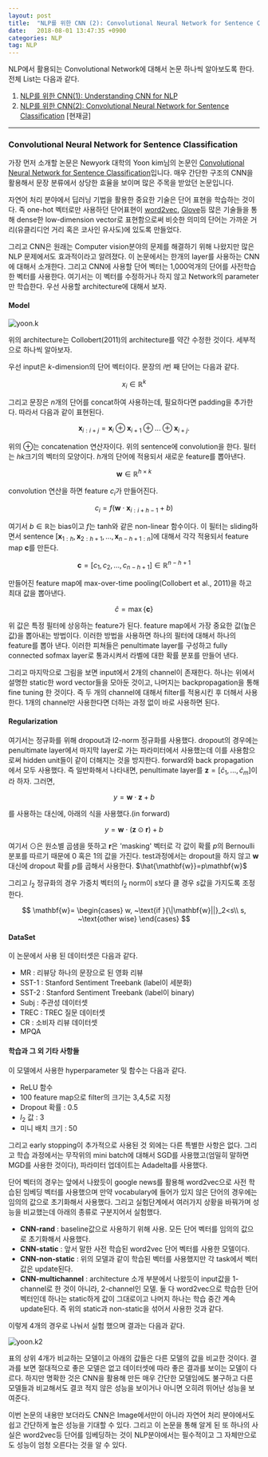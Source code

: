 ```yaml
---
layout: post
title:  "NLP를 위한 CNN (2): Convolutional Neural Network for Sentence Classification"
date:   2018-08-01 13:47:35 +0900
categories: NLP
tag: NLP
---
```


NLP에서 활용되는 Convolutional Network에 대해서 논문 하나씩 알아보도록 한다. 전체 List는 다음과 같다.

1. [NLP를 위한 CNN(1): Understanding CNN for NLP](https://reniew.github.io/25/)
2. [NLP를 위한 CNN(2): Convolutional Neural Network for Sentence Classification](https://reniew.github.io/26/) [현재글]

---

### Convolutional Neural Network for Sentence Classification


가장 먼저 소개할 논문은 Newyork 대학의 Yoon kim님의 논문인 [Convolutional Neural Network for Sentence Classification](http://www.aclweb.org/anthology/D14-1181)입니다. 매우 간단한 구조의 CNN을 활용해서 문장 분류에서 상당한 효율을 보이며 많은 주목을 받았던 논문입니다.

자연어 처리 분야에서 딥러닝 기법을 활용한 중요한 기술은 단어 표현을 학습하는 것이다. 즉 one-hot 벡터로만 사용하던 단어표현이 [word2vec](https://reniew.github.io/21/), [Glove](https://reniew.github.io/23/)등 많은 기술들을 통해 dense한 low-dimension vector로 표현함으로써 비슷한 의미의 단어는 가까운 거리(유클리디언 거리 혹은 코사인 유사도)에 있도록 만들었다.

그리고 CNN은 원래는 Computer vision분야의 문제를 해결하기 위해 나왔지만 많은 NLP 문제에서도 효과적이라고 알려졌다. 이 논문에서는 한개의 layer를 사용하는 CNN에 대해서 소개한다. 그리고 CNN에 사용할 단어 벡터는 1,000억개의 단어를 사전학습한 벡터를 사용한다. 여기서는 이 벡터를 수정하거나 하지 않고 Network의 parameter만 학습한다. 우선 사용할 architecture에 대해서 보자.

#### Model

![yoon.k](https://i.imgur.com/TNjCKHf.jpg)

위의 architecture는 Collobert(2011)의 architecture를 약간 수정한 것이다. 세부적으로 하나씩 알아보자.

우선 input은 $k$-dimension의 단어 벡터이다. 문장의 $i$번 째 단어는 다음과 같다.

$$
x_i\in\mathbb{R}^k
$$

그리고 문장은 $n$개의 단어를 concat하여 사용하는데, 필요하다면 padding을 추가한다. 따라서 다음과 같이 표현된다.

$$
\mathbf{x}_{i:i+j}=\mathbf{x}_i\oplus \mathbf{x}_{i+1}\oplus ... \oplus \mathbf{x}_{i+j}.
$$

위의 $\oplus$는 concatenation 연산자이다. 위의 sentence에 convolution을 한다. 필터는 $hk$크기의 벡터의 모양이다. $h$개의 단어에 적용되서 새로운 feature를 뽑아낸다.

$$
\mathbf{w}\in\mathbb{R}^{h\times k}
$$

convolution 연산을 하면 feature $c_i$가 만들어진다.

$$
c_i=f(\mathbf{w}\cdot \mathbf{x}_{i:i+h-1}+b)
$$

여기서 $b\in \mathbb{R}$는 bias이고 $f$는 tanh와 같은 non-linear 함수이다. 이 필터는 sliding하면서 sentence $[\mathbf{x}_{1:h},\mathbf{x}_{2:h+1},...,\mathbf{x}_{n-h+1:n}]$에 대해서 각각 적용되서 feature map $\mathbf{c}$를 만든다.

$$
\mathbf{c}=[c_1,c_2,...,c_{n-h+1}] \in \mathbb{R}^{n-h+1}
$$

만들어진 feature map에 max-over-time pooling(Collobert et al., 2011)을 하고 최대 값을 뽑아낸다.

$$
\hat{c}=\max\{\mathbf{c}\}
$$

위 값은 특정 필터에 상응하는 feature가 된다. feature map에서 가장 중요한 값(높은 값)을 뽑아내는 방법이다. 이러한 방법을 사용하면 하나의 필터에 대해서 하나의 feature를 뽑아 낸다. 이러한 피쳐들은 penultimate layer를 구성하고 fully connected sofmax layer로 통과시켜서 라벨에 대한 확률 분포를 만들어 낸다.

그리고 마지막으로 그림을 보면 input에서 2개의 channel이 존재한다. 하나는 위에서 설명한 static한 word vector들을 모아둔 것이고, 나머지는 backpropagation을 통해 fine tuning 한 것이다. 즉 두 개의 channel에 대해서 filter를 적용시킨 후 더해서 사용한다. 1개의 channel만 사용한다면 더하는 과정 없이 바로 사용하면 된다.

#### Regularization

여기서는 정규화를 위해 dropout과 l2-norm 정규화를 사용했다. dropout의 경우에는 penultimate layer에서 마지막 layer로 가는 파라미터에서 사용했는데 이를 사용함으로써 hidden unit들이 같이 더해지는 것을 방지한다. forward와 back propagation에서 모두 사용했다. 즉 일반화해서 나타내면, penultimate layer를 $\mathbf{z}=[\hat{c}_1,...,\hat{c}_m]$이라 하자. 그러면,

$$
y=\mathbf{w}\cdot\mathbf{z}+b
$$

를 사용하는 대신에, 아래의 식을 사용했다.(in forward)


$$
y=\mathbf{w}\cdot(\mathbf{z}\odot\mathbf{r})+b
$$

여기서 $\odot$은 원소별 곱샘을 뜻하고 $\mathbf{r}$은 'masking' 벡터로 각 값이 확률 $p$의 Bernoulli분포를 따르기 때문에 0 혹은 1의 값을 가진다. test과정에서는 dropout을 하지 않고 $\mathbf{w}$ 대신에 dropout 확률 $p$를 곱해서 사용한다. $\hat{\mathbf{w}}=p\mathbf{w}$

그리고 $l_2$ 정규화의 경우 가중치 벡터의 $l_2$ norm이 $s$보다 클 경우 $s$값을 가지도록 조정한다.

$$
\mathbf{w}=
\begin{cases}
w, ~\text{if }{\|\mathbf{w}||}_2<s\\
s, ~\text{other wise}
\end{cases}
$$

#### DataSet

이 논문에서 사용 된 데이터셋은 다음과 같다.

* MR : 리뷰당 하나의 문장으로 된 영화 리뷰
* SST-1 : Stanford Sentiment Treebank (label이 세분화)
* SST-2 : Stanford Sentiment Treebank (label이 binary)
* Subj : 주관성 데이터셋
* TREC : TREC 질문 데이터셋
* CR : 소비자 리뷰 데이터셋
* MPQA

#### 학습과 그 외 기타 사항들

이 모델에서 사용한 hyperparameter 및 함수는 다음과 같다.

* ReLU 함수
* 100 feature map으로 filter의 크기는 3,4,5로 지정
* Dropout 확률 : 0.5
* $l_2$ 값 : 3
* 미니 배치 크기 : 50

그리고 early stopping이 추가적으로 사용된 것 외에는 다른 특별한 사항은 없다. 그리고 학습 과정에서는 무작위의 mini batch에 대해서 SGD를 사용했고(엄밀히 말하면 MGD를 사용한 것이다), 파라미터 업데이트는 Adadelta를 사용했다.

단어 벡터의 경우는 앞에서 나왔듯이 google news를 활용해 word2vec으로 사전 학습된 임베딩 벡터를 사용했으며 만약 vocabulary에 들어가 있지 않은 단어의 경우에는 임의의 값으로 초기화해서 사용했다. 그리고 실험단계에서 여러가지 상황을 바꿔가며 성능을 비교했는데 아래의 종류로 구분지어서 실험했다.

* **CNN-rand** : baseline값으로 사용하기 위해 사용. 모든 단어 벡터를 임의의 값으로 초기화해서 사용했다.
* **CNN-static** : 앞서 말한 사전 학습된 word2vec 단어 벡터를 사용한 모델이다.
* **CNN-non-static** : 위의 모델과 같이 학습된 벡터를 사용했지만 각 task에서 벡터값은 update된다.
* **CNN-multichannel** : architecture 소개 부분에서 나왔듯이 input값을 1-channel로 한 것이 아니라, 2-channel인 모델. 둘 다 word2vec으로 학습한 단어 벡터인데 하나는 static하게 값이 그대로이고 나머지 하나는 학습 중간 계속 update된다. 즉 위의 static과 non-static을 섞어서 사용한 것과 같다.

이렇게 4개의 경우로 나눠서 실험 했으며 결과는 다음과 같다.

![yoon.k2](https://i.imgur.com/46YUAdQ.jpg)

표의 상위 4개가 비교하는 모델이고 아래의 값들은 다른 모델의 값을 비교한 것이다. 결과를 보면 절대적으로 좋은 모델은 없고 데이터셋에 따라 좋은 결과를 보이는 모델이 다르다. 하지만 명확한 것은 CNN을 활용해 만든 매우 간단한 모델임에도 불구하고 다른 모델들과 비교해서도 결코 적지 않은 성능을 보이거나 아니면 오히려 뛰어난 성능을 보여준다.

이번 논문의 내용만 보더라도 CNN은 Image에서만이 아니라 자연어 처리 분야에서도 쉽고 간단하게 높은 성능을 기대할 수 있다. 그리고 이 논문을 통해 알게 된 또 하나의 사실은 word2vec등 단어를 임베딩하는 것이 NLP분야에서는 필수적이고 그 자체만으로도 성능이 엄청 오른다는 것을 알 수 있다.
